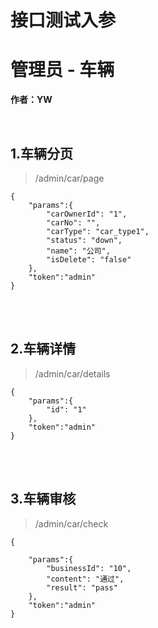 # 接口测试入参 #

# 管理员 - 车辆 #

**作者：YW**

<br>

## 1.车辆分页 ##

>/admin/car/page

    {
    	"params":{
    		"carOwnerId": "1",            
            "carNo": "",              
            "carType": "car_type1",            
            "status": "down",             
            "name": "公司",              
            "isDelete": "false"         
    	},
    	"token":"admin"
    }

<br><br>


## 2.车辆详情 ##

>/admin/car/details

    {
    	"params":{
    		"id": "1"            
    	},
    	"token":"admin"
    }

<br><br>


## 3.车辆审核 ##

>/admin/car/check

    {
    	
    	"params":{
    		"businessId": "10", 
    		"content": "通过",    
    		"result": "pass"      
    	},
    	"token":"admin"
    }

<br><br>